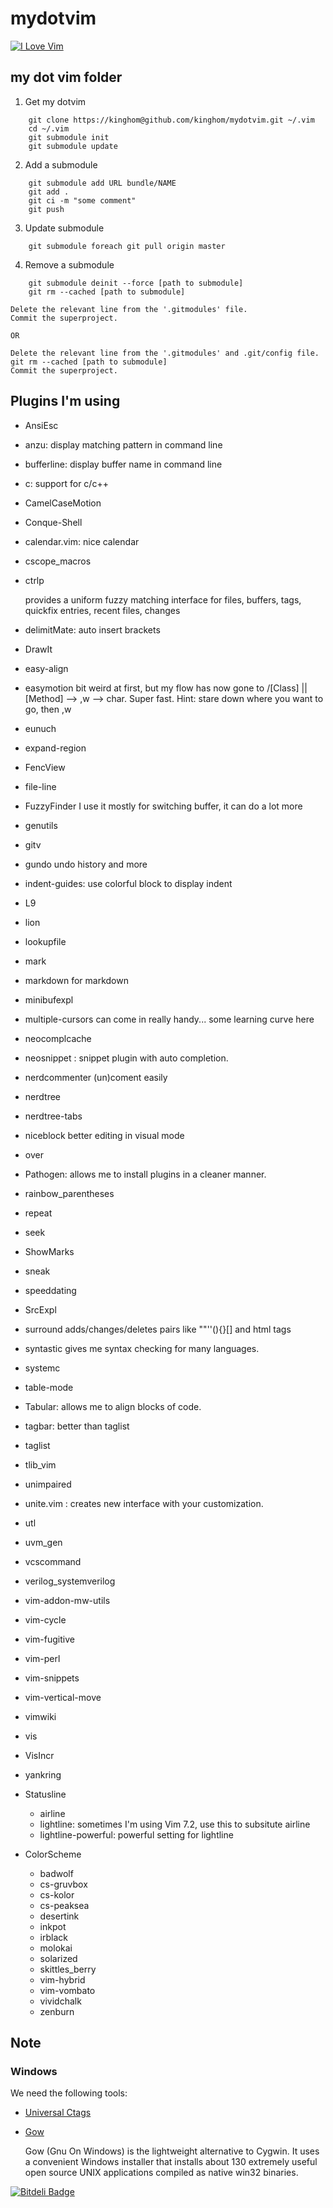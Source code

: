 mydotvim
========

[![I Love Vim](https://img.shields.io/badge/I%20Love-Vim-red.svg)](http://vim.org)

## my dot vim folder

1. Get my dotvim

```shell
    git clone https://kinghom@github.com/kinghom/mydotvim.git ~/.vim
    cd ~/.vim
    git submodule init
    git submodule update
```

2. Add a submodule

```shell
    git submodule add URL bundle/NAME
    git add .
    git ci -m "some comment"
    git push
```

3. Update submodule

```shell
    git submodule foreach git pull origin master
```

4. Remove a submodule

```shell
    git submodule deinit --force [path to submodule]
    git rm --cached [path to submodule]
```
    Delete the relevant line from the '.gitmodules' file.
    Commit the superproject.

    OR

    Delete the relevant line from the '.gitmodules' and .git/config file.
    git rm --cached [path to submodule]
    Commit the superproject.


## Plugins I'm using

- AnsiEsc
- anzu: display matching pattern in command line
- bufferline: display buffer name in command line
- c: support for c/c++
- CamelCaseMotion
- Conque-Shell
- calendar.vim: nice calendar
- cscope_macros
- ctrlp

    provides a uniform fuzzy matching interface for files, buffers, tags, quickfix entries, recent files, changes

- delimitMate: auto insert brackets
- DrawIt
- easy-align
- easymotion
    bit weird at first, but my flow has now gone to /[Class] || [Method] --> ,w --> char. Super fast. Hint: stare down where you want to go, then ,w
- eunuch
- expand-region
- FencView
- file-line
- FuzzyFinder
    I use it mostly for switching buffer, it can do a lot more
- genutils
- gitv
- gundo
    undo history and more
- indent-guides: use colorful block to display indent
- L9
- lion
- lookupfile
- mark
- markdown
    for markdown
- minibufexpl
- multiple-cursors
    can come in really handy... some learning curve here
- neocomplcache
- neosnippet : snippet plugin with auto completion.
- nerdcommenter
    (un)coment easily
- nerdtree
- nerdtree-tabs
- niceblock
    better editing in visual mode
- over
- Pathogen: allows me to install plugins in a cleaner manner.
- rainbow_parentheses
- repeat
- seek
- ShowMarks
- sneak
- speeddating
- SrcExpl
- surround
    adds/changes/deletes pairs like ""''(){}[] and html tags
- syntastic
    gives me syntax checking for many languages.
- systemc
- table-mode
- Tabular: allows me to align blocks of code.
- tagbar: better than taglist
- taglist
- tlib_vim
- unimpaired
- unite.vim : creates new interface with your customization.
- utl
- uvm_gen
- vcscommand
- verilog_systemverilog
- vim-addon-mw-utils
- vim-cycle
- vim-fugitive
- vim-perl
- vim-snippets
- vim-vertical-move
- vimwiki
- vis
- VisIncr
- yankring
- Statusline
    * airline
    * lightline: sometimes I'm using Vim 7.2, use this to subsitute airline
    * lightline-powerful: powerful setting for lightline
- ColorScheme
    * badwolf
    * cs-gruvbox
    * cs-kolor
    * cs-peaksea
    * desertink
    * inkpot
    * irblack
    * molokai
    * solarized
    * skittles_berry
    * vim-hybrid
    * vim-vombato
    * vividchalk
    * zenburn

## Note

### Windows

We need the following tools:

- [Universal Ctags](https://github.com/universal-ctags/ctags-win32)

- [Gow](https://github.com/bmatzelle/gow)

  Gow (Gnu On Windows) is the lightweight alternative to Cygwin. It uses a convenient Windows installer that installs about 130 extremely useful open source UNIX applications compiled as native win32 binaries.



[![Bitdeli Badge](https://d2weczhvl823v0.cloudfront.net/kinghom/mydotvim/trend.png)](https://bitdeli.com/free "Bitdeli Badge")

